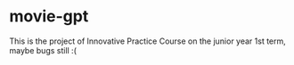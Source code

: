# movie-gpt
This is the project of Innovative Practice Course on the junior year 1st term, maybe bugs still :(
